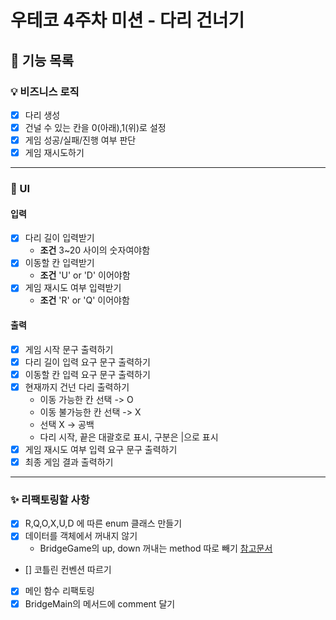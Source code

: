 # 우테코 4주차 미션 - 다리 건너기
## 🚀 기능 목록

### 💡 비즈니스 로직
- [x] 다리 생성
- [x] 건널 수 있는 칸을 0(아래),1(위)로 설정
- [x] 게임 성공/실패/진행 여부 판단
- [x] 게임 재시도하기

---

### 🎨 UI
#### 입력
- [x] 다리 길이 입력받기
  - **조건** 3~20 사이의 숫자여야함
- [x] 이동할 칸 입력받기
  - **조건** 'U' or 'D' 이어야함
- [x] 게임 재시도 여부 입력받기
  - **조건** 'R' or 'Q' 이어야함

#### 출력
- [x] 게임 시작 문구 출력하기
- [x] 다리 길이 입력 요구 문구 출력하기
- [x] 이동할 칸 입력 요구 문구 출력하기
- [x] 현재까지 건넌 다리 출력하기
  - 이동 가능한  칸 선택 -> O
  - 이동 불가능한 칸 선택 -> X
  - 선택 X -> 공백
  - 다리 시작, 끝은 대괄호로 표시, 구분은 |으로 표시
- [x] 게임 재시도 여부 입력 요구 문구 출력하기
- [x] 최종 게임 결과 출력하기

---

### ✨ 리팩토링할 사항
- [x] R,Q,O,X,U,D 에 따른 enum 클래스 만들기
- [x] 데이터를 객체에서 꺼내지 않기
  - BridgeGame의 up, down 꺼내는 method 따로 빼기 [참고문서](https://tecoble.techcourse.co.kr/post/2020-04-28-ask-instead-of-getter/)
- [] 코틀린 컨벤션 따르기
- [x] 메인 함수 리팩토링
- [x] BridgeMain의 메서드에 comment 달기